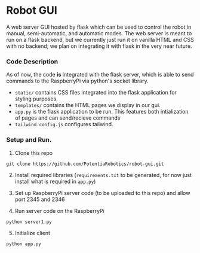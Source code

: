 # Robot GUI

A web server GUI hosted by flask which can be used to control the robot in manual, semi-automatic, and automatic modes.
The web server is meant to run on a flask backend, but we currently just run it on vanilla HTML and CSS with no backend; we plan on integrating it with flask in the very near future.

### Code Description

As of now, the code **is** integrated with the flask server, which is able to send commands to the RaspberryPi via python's socket library.

-   `static/` contains CSS files integrated into the flask application for styling purposes.
-   `templates/` contains the HTML pages we display in our gui.
-   `app.py` is the flask application to be run. This features both intialization of pages and can send/recieve commands 
-   `tailwind.config.js` configures tailwind.

### Setup and Run.

1. Clone this repo

```
git clone https://github.com/PotentiaRobotics/robot-gui.git
```

2. Install required libraries (`requirements.txt` to be generated, for now just install what is required in `app.py`)

3. Set up RaspberryPi server code (to be uploaded to this repo) and allow port 2345 and 2346

4. Run server code on the RaspberryPi
```
python server1.py
```

5. Initialize client
```
python app.py
```
